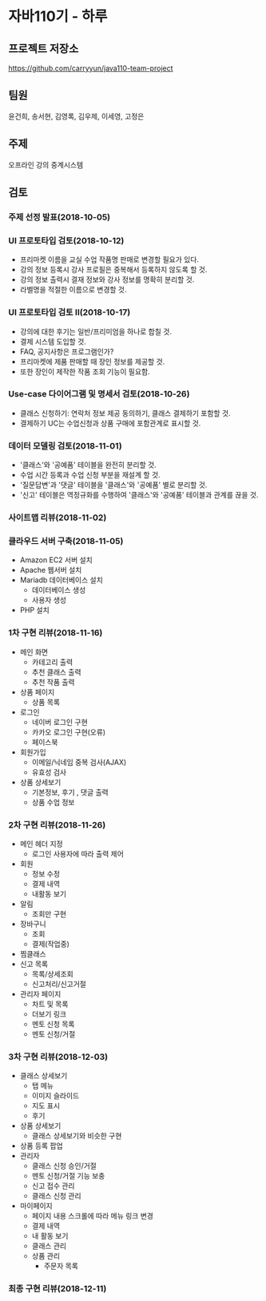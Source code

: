 # 자바110기 - 하루

## 프로젝트 저장소

https://github.com/carryyun/java110-team-project

## 팀원
윤건희, 송서현, 김영록, 김우제, 이세영, 고정은

## 주제
오프라인 강의 중계시스템

## 검토

### 주제 선정 발표(2018-10-05)

### UI 프로토타입 검토(2018-10-12)

- 프리마켓 이름을 교실 수업 작품명 판매로 변경할 필요가 있다.
- 강의 정보 등록시 강사 프로필은 중복해서 등록하지 않도록 할 것.
- 강의 정보 출력시 결재 정보와 강사 정보를 명확히 분리할 것.
- 라벨명을 적절한 이름으로 변경할 것.

### UI 프로토타입 검토 II(2018-10-17)

- 강의에 대한 후기는 일반/프리미엄을 하나로 합칠 것.
- 결제 시스템 도입할 것.
- FAQ, 공지사항은 프로그램인가?
- 프리마켓에 제품 판매할 때 장인 정보를 제공할 것.
- 또한 장인이 제작한 작품 조회 기능이 필요함.

### Use-case 다이어그램 및 명세서 검토(2018-10-26)

- 클래스 신청하기: 연락처 정보 제공 동의하기, 클래스 결제하기 포함할 것.
- 결제하기 UC는 수업신청과 상품 구매에 포함관계로 표시할 것.

### 데이터 모델링 검토(2018-11-01)

- '클래스'와 '공예품' 테이블을 완전히 분리할 것.
- 수업 시간 등록과 수업 신청 부분을 재설계 할 것.
- '질문답변'과 '댓글' 테이블을 '클래스'와 '공예품' 별로 분리할 것.
- '신고' 테이블은 역정규화를 수행하여 '클래스'와 '공예품' 테이블과 관계를 끊을 것.

### 사이트맵 리뷰(2018-11-02)

### 클라우드 서버 구축(2018-11-05)

- Amazon EC2 서버 설치
- Apache 웹서버 설치
- Mariadb 데이터베이스 설치
  - 데이터베이스 생성
  - 사용자 생성
- PHP 설치

### 1차 구현 리뷰(2018-11-16)

- 메인 화면 
    - 카테고리 출력
    - 추천 클래스 출력
    - 추천 작품 출력
- 상품 페이지
    - 상품 목록
- 로그인 
    - 네이버 로그인 구현
    - 카카오 로그인 구현(오류)
    - 페이스북
- 회원가입
    - 이메일/닉네임 중복 검사(AJAX)
    - 유효성 검사 
- 상품 상세보기
    - 기본정보, 후기 , 댓글 출력
    - 상품 수업 정보

### 2차 구현 리뷰(2018-11-26)

- 메인 헤더 지정
    - 로그인 사용자에 따라 출력 제어
- 회원 
    - 정보 수정
    - 결제 내역
    - 내활동 보기
- 알림
    - 조회만 구현
- 장바구니
    - 조회
    - 결제(작업중)
- 찜클래스
- 신고 목록
    - 목록/상세조회
    - 신고처리/신고거절
- 관리자 페이지
    - 차트 및 목록
    - 더보기 링크
    - 멘토 신청 목록
    - 멘토 신청/거절 

### 3차 구현 리뷰(2018-12-03)

- 클래스 상세보기
    - 탭 메뉴 
    - 이미지 슬라이드
    - 지도 표시
    - 후기 
- 상품 상세보기
    - 클래스 상세보기와 비슷한 구현
- 상품 등록 팝업
- 관리자
    - 클래스 신청 승인/거절
    - 멘토 신청/거절 기능 보충
    - 신고 접수 관리
    - 클래스 신청 관리
- 마이페이지
    - 페이지 내용 스크롤에 따라 메뉴 링크 변경
    - 결제 내역
    - 내 활동 보기
    - 클래스 관리
    - 상품 관리
        - 주문자 목록

### 최종 구현 리뷰(2018-12-11)

